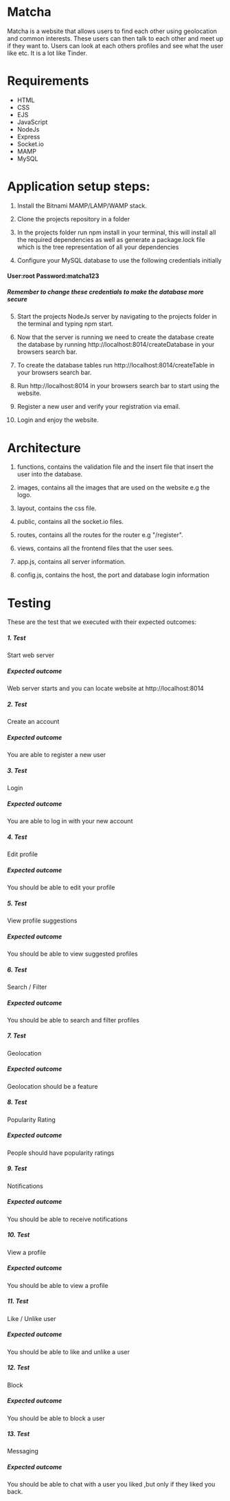 # Matcha
Matcha is a website that allows users to find each other using geolocation and common interests. These users can then talk to each other and meet up if they want to. Users can look at each others profiles and see what the user like etc. It is a lot like Tinder.
# Requirements
* HTML
* CSS
* EJS
* JavaScript
* NodeJs
* Express
* Socket.io
* MAMP
* MySQL

# Application setup steps:
1. Install the Bitnami MAMP/LAMP/WAMP stack.

2. Clone the projects repository in a folder

3. In the projects folder run npm install in your terminal, this will install all the required dependencies as well as generate a package.lock file which is the tree representation of all your dependencies

4. Configure your MySQL database to use the following credentials initially
#### User:root Password:matcha123

##### Remember to change these credentials to make the database more secure

5. Start the projects NodeJs server by navigating to the projects folder in the terminal and typing npm start.

6. Now that the server is running we need to create the database create the database by running http://localhost:8014/createDatabase in your browsers search bar.

7. To create the database tables run http://localhost:8014/createTable in your browsers search bar.

8. Run http://localhost:8014 in your browsers search bar to start using the website.

9. Register a new user and verify your registration via email.

10. Login and enjoy the website.
# Architecture
1. functions, contains the validation file and the insert file that insert the user into the database.

2. images, contains all the images that are used on the website e.g the logo.

3. layout, contains the css file.

4. public, contains all the socket.io files.

5. routes, contains all the routes for the router e.g "/register".

6. views, contains all the frontend files that the user sees.

7. app.js, contains all server information.

8. config.js, contains the host, the port and database login information

# Testing
These are the test that we executed with their expected outcomes:
##### 1. Test
Start web server
##### Expected outcome
Web server starts and you can locate website at http://localhost:8014
##### 2. Test
Create an account
##### Expected outcome
You are able to register a new user
##### 3. Test
Login
##### Expected outcome
You are able to log in with your new account
##### 4. Test
Edit profile
##### Expected outcome
You should be able to edit your profile
##### 5. Test
View profile suggestions
##### Expected outcome
You should be able to view suggested profiles
##### 6. Test
Search / Filter
##### Expected outcome
You should be able to search and filter profiles
##### 7. Test
Geolocation
##### Expected outcome
Geolocation should be a feature
##### 8. Test
Popularity Rating
##### Expected outcome
People should have popularity ratings
##### 9. Test
Notifications
##### Expected outcome
You should be able to receive notifications
##### 10. Test
View a profile
##### Expected outcome
You should be able to view a profile
##### 11. Test
Like / Unlike user
##### Expected outcome
You should be able to like and unlike a user
##### 12. Test
Block
##### Expected outcome
You should be able to block a user
##### 13. Test
Messaging
##### Expected outcome
You should be able to chat with a user you liked ,but only if they liked you back.
